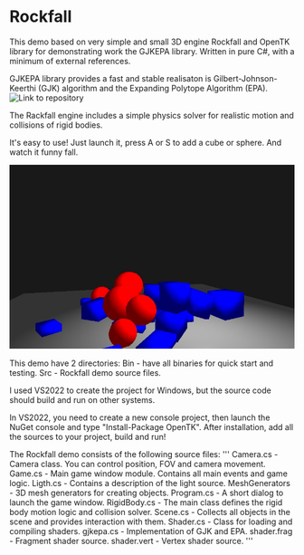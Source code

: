# Rockfall
This demo based on very simple and small 3D engine Rockfall and OpenTK library for demonstrating work the GJKEPA library. Written in pure C#, with a minimum of external references.

GJKEPA library provides a fast and stable realisaton is Gilbert-Johnson-Keerthi (GJK) algorithm and the Expanding Polytope Algorithm (EPA).
![Link to repository](https://github.com/exatb/GJKEPA)

The Rackfall engine includes a simple physics solver for realistic motion and collisions of rigid bodies.

It's easy to use! Just launch it, press A or S to add a cube or sphere. And watch it funny fall.

![Example of using](https://github.com/exatb/Rockfall/blob/main/Example.jpg)

This demo have 2 directories:
Bin - have all binaries for quick start and testing.
Src - Rockfall demo source files. 

I used VS2022 to create the project for Windows, but the source code should build and run on other systems.

In VS2022, you need to create a new console project, then launch the NuGet console and type "Install-Package OpenTK".
After installation, add all the sources to your project, build and run!  

The Rockfall demo consists of the following source files:
'''
Camera.cs - Camera class. You can control position, FOV and camera movement.
Game.cs - Main game window module. Contains all main events and game logic.
Ligth.cs - Contains a description of the light source. 
MeshGenerators - 3D mesh generators for creating objects.
Program.cs - A short dialog to launch the game window.
RigidBody.cs - The main class defines the rigid body motion logic and collision solver. 
Scene.cs - Collects all objects in the scene and provides interaction with them.
Shader.cs - Class for loading and compiling shaders.
gjkepa.cs - Implementation of GJK and EPA.
shader.frag - Fragment shader source.
shader.vert - Vertex shader source.
'''
